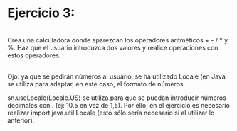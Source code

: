 
# Ejercicio 3:
<br>
Crea una calculadora donde aparezcan los operadores aritméticos + - / * y %.
Haz que el usuario introduzca dos valores y realice operaciones con estos operadores.
<br>
<br>



Ojo: ya que se pedirán números al usuario, se ha utilizado Locale (en Java se utiliza para adaptar, en este caso, el formato de números.

sn.useLocale(Locale.US) se utiliza para que se puedan introducir números decimales con . (ej: 10.5 en vez de 1,5).
Por ello, en el ejercicio es necesario realizar import java.util.Locale (esto sólo sería necesario si al utilizar lo anterior).

